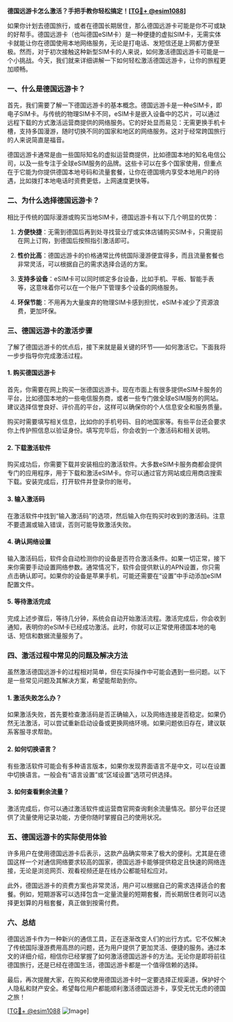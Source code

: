 **德国远游卡怎么激活？手把手教你轻松搞定！[[TG💪+ @esim1088](https://t.me/s/esim1088)]**

如果你计划去德国旅行，或者在德国长期居住，那么德国远游卡可能是你不可或缺的好帮手。德国远游卡（也叫德国eSIM卡）是一种便捷的虚拟SIM卡，无需实体卡就能让你在德国使用本地网络服务，无论是打电话、发短信还是上网都方便至极。然而，对于初次接触这种新型SIM卡的人来说，如何激活德国远游卡可能是一个小挑战。今天，我们就来详细讲解一下如何轻松激活德国远游卡，让你的旅程更加顺畅。

### 一、什么是德国远游卡？

首先，我们需要了解一下德国远游卡的基本概念。德国远游卡是一种eSIM卡，即电子SIM卡。与传统的物理SIM卡不同，eSIM卡是嵌入设备中的芯片，可以通过远程下载的方式激活运营商提供的网络服务。它的好处显而易见：无需更换手机卡槽，支持多国漫游，随时切换不同的国家和地区的网络服务。这对于经常跨国旅行的人来说简直是福音。

德国远游卡通常是由一些国际知名的虚拟运营商提供，比如德国本地的知名电信公司，以及一些专注于全球eSIM服务的品牌。这些卡可以在多个国家使用，但重点在于它能为你提供德国本地号码和流量套餐，让你在德国境内享受本地用户的待遇，比如拨打本地电话时资费更低，上网速度更快等。

### 二、为什么选择德国远游卡？

相比于传统的国际漫游或购买当地SIM卡，德国远游卡有以下几个明显的优势：

1. **方便快捷**：无需到德国后再到处寻找营业厅或实体店铺购买SIM卡，只需提前在网上订购，到德国后按照指引激活即可。
   
2. **性价比高**：德国远游卡的价格通常比传统国际漫游便宜得多，而且流量套餐也非常灵活，可以根据自己的需求选择合适的方案。

3. **支持多设备**：eSIM卡可以同时绑定多台设备，比如手机、平板、智能手表等，这意味着你可以在一个账户下管理多个设备的网络服务。

4. **环保节能**：不用再为大量废弃的物理SIM卡感到担忧，eSIM卡减少了资源浪费，更加环保。

### 三、德国远游卡的激活步骤

了解了德国远游卡的优点后，接下来就是最关键的环节——如何激活它。下面我将一步步指导你完成激活过程。

#### 1. 购买德国远游卡

首先，你需要在网上购买一张德国远游卡。现在市面上有很多提供eSIM卡服务的平台，比如德国本地的一些电信服务商，或者一些专门做全球eSIM服务的网站。建议选择信誉良好、评价高的平台，这样可以确保你的个人信息安全和服务质量。

购买时需要填写相关信息，比如你的手机号码、目的地国家等。有些平台还会要求你上传护照信息以验证身份。填写完毕后，你会收到一个激活码和相关说明。

#### 2. 下载激活软件

购买成功后，你需要下载并安装相应的激活软件。大多数eSIM卡服务商都会提供专门的应用程序，用于下载和激活eSIM卡。你可以通过官方网站或应用商店搜索下载。安装完成后，打开软件并登录你的账号。

#### 3. 输入激活码

在激活软件中找到“输入激活码”的选项，然后输入你在购买时收到的激活码。注意不要遗漏或输入错误，否则可能导致激活失败。

#### 4. 确认网络设置

输入激活码后，软件会自动检测你的设备是否符合激活条件。如果一切正常，接下来你需要手动设置网络参数。通常情况下，软件会提供默认的APN设置，你只需点击确认即可。如果你的设备是苹果手机，可能还需要在“设置”中手动添加eSIM配置文件。

#### 5. 等待激活完成

完成上述步骤后，等待几分钟，系统会自动开始激活流程。激活完成后，你会收到通知，表明你的eSIM卡已经成功激活。此时，你就可以正常使用德国本地的电话、短信和数据流量服务了。

### 四、激活过程中常见的问题及解决方法

虽然激活德国远游卡的过程相对简单，但在实际操作中可能会遇到一些问题。以下是一些常见问题及其解决方案，希望能帮助到你。

#### 1. 激活失败怎么办？

如果激活失败，首先要检查激活码是否正确输入，以及网络连接是否稳定。如果仍然无法激活，可以尝试重新启动设备或更换网络环境。如果问题依旧存在，建议联系客服寻求帮助。

#### 2. 如何切换语言？

有些激活软件可能会有多种语言版本，如果你发现界面语言不是中文，可以在设置中切换语言。一般会有“语言设置”或“区域设置”选项可供选择。

#### 3. 如何查看剩余流量？

激活完成后，你可以通过激活软件或运营商官网查询剩余流量情况。部分平台还提供了流量使用记录功能，方便你随时掌握自己的使用状况。

### 五、德国远游卡的实际使用体验

许多用户在使用德国远游卡后表示，这款产品确实带来了极大的便利。尤其是在德国这样一个对通信网络要求较高的国家，德国远游卡能够提供稳定且快速的网络连接，无论是浏览网页、观看视频还是在线办公都能轻松应对。

此外，德国远游卡的资费方案也非常灵活，用户可以根据自己的需求选择适合的套餐。例如，短期游客可以选择包含一定量流量的短期套餐，而长期居住者则可以选择更划算的月租套餐，真正做到按需付费。

### 六、总结

德国远游卡作为一种新兴的通信工具，正在逐渐改变人们的出行方式。它不仅解决了传统国际漫游费用高昂的问题，还为用户提供了更加灵活、便捷的服务。通过本文的详细介绍，相信你已经掌握了如何激活德国远游卡的方法。无论你是即将前往德国旅行，还是已经在德国生活，德国远游卡都是一个值得信赖的选择。

最后，再次提醒大家，在购买和使用德国远游卡时一定要选择正规渠道，保护好个人隐私和财产安全。希望每位用户都能顺利激活德国远游卡，享受无忧无虑的德国之旅！

[[TG💪+ @esim1088](https://t.me/s/esim1088) ![Image](https://i.postimg.cc/4NQfJmqS/Snipaste-2025-05-13-00-14-12.png)]
